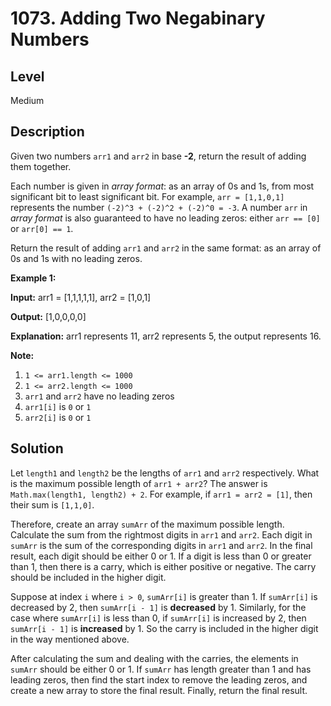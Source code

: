 # 1073. Adding Two Negabinary Numbers
## Level
Medium

## Description
Given two numbers `arr1` and `arr2` in base **-2**, return the result of adding them together.

Each number is given in *array format*: as an array of 0s and 1s, from most significant bit to least significant bit.  For example, `arr = [1,1,0,1]` represents the number `(-2)^3 + (-2)^2 + (-2)^0 = -3`. A number `arr` in *array format* is also guaranteed to have no leading zeros: either `arr == [0]` or `arr[0] == 1`.

Return the result of adding `arr1` and `arr2` in the same format: as an array of 0s and 1s with no leading zeros.

**Example 1:**

**Input:** arr1 = [1,1,1,1,1], arr2 = [1,0,1]

**Output:** [1,0,0,0,0]

**Explanation:** arr1 represents 11, arr2 represents 5, the output represents 16.

**Note:**

1. `1 <= arr1.length <= 1000`
2. `1 <= arr2.length <= 1000`
3. `arr1` and `arr2` have no leading zeros
4. `arr1[i]` is `0` or `1`
5. `arr2[i]` is `0` or `1`

## Solution
Let `length1` and `length2` be the lengths of `arr1` and `arr2` respectively. What is the maximum possible length of `arr1 + arr2`? The answer is `Math.max(length1, length2) + 2`. For example, if `arr1 = arr2 = [1]`, then their sum is `[1,1,0]`.

Therefore, create an array `sumArr` of the maximum possible length. Calculate the sum from the rightmost digits in `arr1` and `arr2`. Each digit in `sumArr` is the sum of the corresponding digits in `arr1` and `arr2`. In the final result, each digit should be either 0 or 1. If a digit is less than 0 or greater than 1, then there is a carry, which is either positive or negative. The carry should be included in the higher digit.

Suppose at index `i` where `i > 0`, `sumArr[i]` is greater than 1. If `sumArr[i]` is decreased by 2, then `sumArr[i - 1]` is **decreased** by 1. Similarly, for the case where `sumArr[i]` is less than 0, if `sumArr[i]` is increased by 2, then `sumArr[i - 1]` is **increased** by 1. So the carry is included in the higher digit in the way mentioned above.

After calculating the sum and dealing with the carries, the elements in `sumArr` should be either 0 or 1. If `sumArr` has length greater than 1 and has leading zeros, then find the start index to remove the leading zeros, and create a new array to store the final result. Finally, return the final result.
